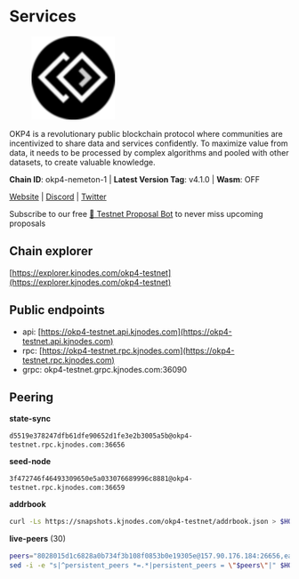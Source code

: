 # Services

<figure><img src="https://raw.githubusercontent.com/kj89/cosmos-images/main/logos/okp4.png" width="150" alt=""><figcaption></figcaption></figure>

OKP4 is a revolutionary public blockchain protocol where communities are incentivized to  share data and services confidently. To maximize value from data, it needs to be processed  by complex algorithms and pooled with other datasets, to create valuable knowledge.

**Chain ID**: okp4-nemeton-1 | **Latest Version Tag**: v4.1.0 | **Wasm**: OFF

[Website](https://okp4.network) | [Discord](https://discord.gg/okp4) | [Twitter](https://twitter.com/OKP4_Protocol)



Subscribe to our free [🤖 Testnet Proposal Bot](https://t.me/kjnodes_testnet_proposal_bot) to never miss upcoming proposals


## Chain explorer
[https://explorer.kjnodes.com/okp4-testnet](https://explorer.kjnodes.com/okp4-testnet)

## Public endpoints

* api: [https://okp4-testnet.api.kjnodes.com](https://okp4-testnet.api.kjnodes.com)
* rpc: [https://okp4-testnet.rpc.kjnodes.com](https://okp4-testnet.rpc.kjnodes.com)
* grpc: okp4-testnet.grpc.kjnodes.com:36090

## Peering

**state-sync**

```text
d5519e378247dfb61dfe90652d1fe3e2b3005a5b@okp4-testnet.rpc.kjnodes.com:36656
```

**seed-node**

```text
3f472746f46493309650e5a033076689996c8881@okp4-testnet.rpc.kjnodes.com:36659
```

**addrbook**
```bash
curl -Ls https://snapshots.kjnodes.com/okp4-testnet/addrbook.json > $HOME/.okp4d/config/addrbook.json
```

**live-peers** (30)
```bash
peers="8028015d1c6828a0b734f3b108f0853b0e19305e@157.90.176.184:26656,ead118d7cbe51cbabf5a77b69db7255512f41023@88.208.34.134:60656,5c2a752c9b1952dbed075c56c600c3a79b58c395@95.214.55.232:26996,d5519e378247dfb61dfe90652d1fe3e2b3005a5b@65.109.68.190:36656,7dfc61d3ac9f6da7fa9f4893bc0ffa17ef8006e6@185.111.159.139:36656,0521f5697fd89fc58bfbe0867525a9fe9efc12f4@65.109.154.182:38656,b0b56d944cf1cc569a1e77e0923e075bad94d755@141.95.145.41:28656,874373b78d2cd50e716aa464bf407581d9305655@94.250.201.130:27656,603828b0b21b150ece5aeee9d548a259d08348ec@65.108.224.156:26656,42fbb917fca6787bc3ab774865f4bb1ef950f114@65.108.226.26:30656,14f8949ab0a276d2e55c8fa6255430881978a619@185.192.96.236:26656,8cdeb85dada114c959c36bb59ce258c65ae3a09c@88.198.242.163:36656,78d923333e39e747c6a7fbfcc822ec6279990556@91.211.251.232:28656,643988550263605405a7968c38fd11653bf75cd0@38.242.252.104:26656,8a7605d8ae4338de5b7a0d5c70244ce05e377630@85.10.200.221:26656,8bccab4596e8bc162763bad6597d43523e6c32f8@104.194.8.68:26656,eef77b5ae1c37f3e5809ff928c329dde906be388@65.108.133.73:21656,74349a1cb9479b291866debe2042de8a2e88b850@65.108.233.109:17656,9928d19b7663a6fa639eb7c1ee239e671edcbdb2@5.9.147.22:26616,d1a0ff9bd7ea1ebd06bc7158f3523f5e557328be@163.172.135.127:26656,6a66a38bdd5895ec6f1ce18b3430860a30e18e02@142.132.149.118:26656,77324cc79d15d8bef4cc7462395062d73f51ad62@65.109.38.208:46656,854cc8b83a48ba4394c1940b57d0f42ec013e033@38.242.251.204:26656,44c4ad482cf8f1d9e7e18968da78bd0349fe853e@5.78.54.193:26656,c6abcdff7b29159bf5be14f43c8e877648136468@51.159.2.19:22879,0ef08b8e85a4803b75ed5d32f13e0b4f78afe855@65.109.80.158:13656,8527f34bd6e542304809386896997d12d80e5e0e@65.108.237.232:29656,fe8bd9375c43a7cc6ef27e62d56af341a62e67c9@95.217.202.49:30656,fff0a8c202befd9459ff93783a0e7756da305fe3@38.242.150.63:16656,1e48c09a0f78070e90ed49b2e3d59f8fdc188e74@162.55.234.70:55156"
sed -i -e "s|^persistent_peers *=.*|persistent_peers = \"$peers\"|" $HOME/.okp4d/config/config.toml
```
